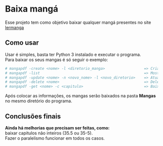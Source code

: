 # Baixa mangá
Esse projeto tem como objetivo baixar qualquer mangá presentes no site [lermanga](https://lermanga.org)
## Como usar
Usar é simples, basta ter Python 3 instalado e executar o programa.<br>
Para baixar os seus mangas é só seguir o exemplo:

```bash
# mangapdf -create <nome> -l <diretorio_manga>                  => Cria um manga na lista de mangas 
# mangapdf -list                                                => Mostra os mangas registrados
# mangapdf -update <nome> -n <novo_nome> -l <novo_diretorio>    => Atualiza as informações de um manga
# mangapdf -delete <nome>                                       => Deleta um manga
# mangapdf -get <nome> -c <capitulo>                            => Baixa um capitulo do manga
```
Após colocar as informações, os mangas serão baixados na pasta **Mangas** no mesmo diretório do programa. 
## Conclusões finais
**Ainda há melhorias que precisam ser feitas, como:<br>**
baixar capitulos não inteiros (35.5 ou 35-5).<br>
Fazer o paralelismo funcionar em todos os casos.<br>
